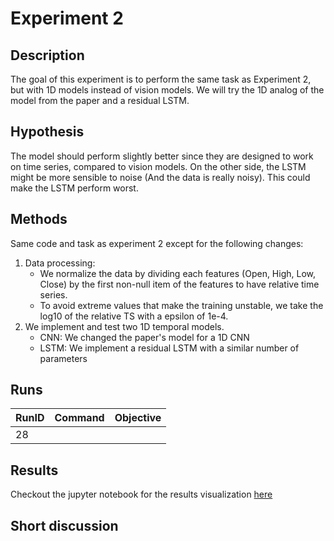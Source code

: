 # Experiment 2

## Description
The goal of this experiment is to perform the same task as Experiment 2, but with 1D models instead of vision models. 
We will try the 1D analog of the model from the paper and a residual LSTM.

## Hypothesis
The model should perform slightly better since they are designed to work on time series, compared to vision models. 
On the other side, the LSTM might be more sensible to noise (And the data is really noisy). This could make the LSTM
perform worst.

## Methods
Same code and task as experiment 2 except for the following changes:
1. Data processing:
   - We normalize the data by dividing each features (Open, High, Low, Close) by the first non-null item of the features
to have relative time series.
   - To avoid extreme values that make the training unstable, we take the log10 of the relative TS with a epsilon of 1e-4.
2. We implement and test two 1D temporal models. 
   - CNN: We changed the paper's model for a 1D CNN
   - LSTM: We implement a residual LSTM with a similar number of parameters

## Runs
| RunID | Command | Objective                                                                                                         |
|-------|---------|-------------------------------------------------------------------------------------------------------------------|
| 28    |         |  



## Results
Checkout the jupyter notebook for the results visualization [here](../notebooks/ablation.ipynb)

## Short discussion

